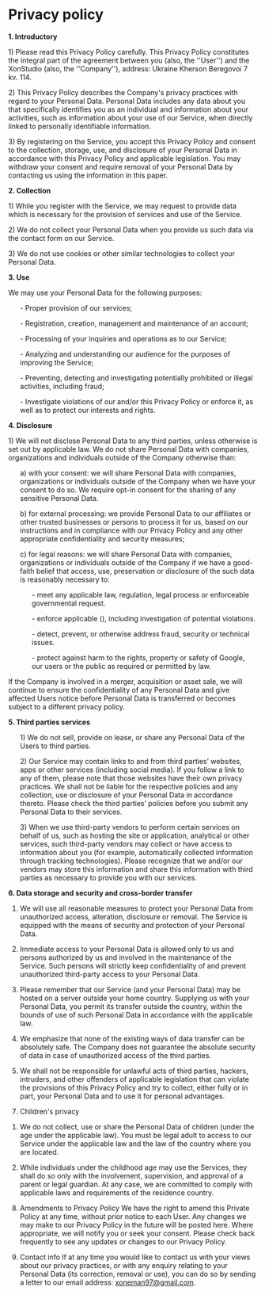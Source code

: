 <h1>Privacy policy</h1>

<b>1. Introductory</b>

<p>1) Please read this Privacy Policy carefully. This Privacy Policy constitutes the integral part of the agreement between you (also, the ''User'') and the XonStudio (also, the ''Company''), address: Ukraine Kherson Beregovoi 7 kv. 114.</p>

<p>2) This Privacy Policy describes the Company's privacy practices with regard to your Personal Data. Personal Data includes any data about you that specifically identifies you as an individual and information about your activities, such as information about your use of our Service, when directly linked to personally identifiable information.</p>

<p>3) By registering on the Service, you accept this Privacy Policy and consent to the collection, storage, use, and disclosure of your Personal Data in accordance with this Privacy Policy and applicable legislation. You may withdraw your consent and require removal of your Personal Data by contacting us using the information in this paper.</p>

<b>2. Collection</b>

<p>1) While you register with the Service, we may request to provide data which is necessary for the provision of services and use of the Service.</p>

<p>2) We do not collect your Personal Data when you provide us such data via the contact form on our Service.</p>

<p>3) We do not use cookies or other similar technologies to collect your Personal Data.</p>
 
<b>3. Use</b>
<p>We may use your Personal Data for the following purposes:</p>
<ul>
<p>- Proper provision of our services;</p>
<p>- Registration, creation, management and maintenance of an account;</p>
<p>- Processing of your inquiries and operations as to our Service;</p>
<p>- Analyzing and understanding our audience for the purposes of improving the Service;</p>
<p>- Preventing, detecting and investigating potentially prohibited or illegal activities, including fraud;</p>
<p>- Investigate violations of our  and/or this Privacy Policy or enforce it, as well as to protect our interests and rights.</p>
</ul>

<b>4. Disclosure</b>
<p>1) We will not disclose Personal Data to any third parties, unless otherwise is set out by applicable law.
We do not share Personal Data with companies, organizations and individuals outside of the Company otherwise than:</p>
<ul>
<p>a) with your consent: we will share Personal Data with companies, organizations or individuals outside of the Company when we have your consent to do so. We require opt-in consent for the sharing of any sensitive Personal Data.</p>

<p>b) for external processing: we provide Personal Data to our affiliates or other trusted businesses or persons to process it for us, based on our instructions and in compliance with our Privacy Policy and any other appropriate confidentiality and security measures;</p>

<p>c) for legal reasons: we will share Personal Data with companies, organizations or individuals outside of the Company if we have a good-faith belief that access, use, preservation or disclosure of the such data is reasonably necessary to:</p>
<ul>
<p>- meet any applicable law, regulation, legal process or enforceable governmental request.</p>
<p>- enforce applicable (), including investigation of potential violations.</p>
<p>- detect, prevent, or otherwise address fraud, security or technical issues.</p>
<p>- protect against harm to the rights, property or safety of Google, our users or the public as required or permitted by law.</p>
</ul>
</ul>

<p>If the Company is involved in a merger, acquisition or asset sale, we will continue to ensure the confidentiality of any Personal Data and give affected Users notice before Personal Data is transferred or becomes subject to a different privacy policy.</p>
 
<b>5. Third parties services</b>
<ul>
<p>1) We do not sell, provide on lease, or share any Personal Data of the Users to third parties.</p>

<p>2) Our Service may contain links to and from third parties’ websites, apps or other services (including social media). If you follow a link to any of them, please note that those websites have their own privacy practices. We shall not be liable for the respective policies and any collection, use or disclosure of your Personal Data in accordance thereto. Please check the third parties’ policies before you submit any Personal Data to their services.</p>

<p>3) When we use third-party vendors to perform certain services on behalf of us, such as hosting the site or application, analytical or other services, such third-party vendors may collect or have access to information about you (for example, automatically collected information through tracking technologies). Please recognize that we and/or our vendors may store this information and share this information with third parties as necessary to provide you with our services.</p>
</ul>

<b>6. Data storage and security and cross-border transfer </b>

1) We will use all reasonable measures to protect your Personal Data from unauthorized access, alteration, disclosure or removal. The Service is equipped with the means of security and protection of your Personal Data.

2) Immediate access to your Personal Data is allowed only to us and persons authorized by us and involved in the maintenance of the Service. Such persons will strictly keep confidentiality of and prevent unauthorized third-party access to your Personal Data.

3) Please remember that our Service (and your Personal Data) may be hosted on a server outside your home country. Supplying us with your Personal Data, you permit its transfer outside the country, within the bounds of use of such Personal Data in accordance with the applicable law.

4) We emphasize that none of the existing ways of data transfer can be absolutely safe. The Company does not guarantee the absolute security of data in case of unauthorized access of the third parties.

5) We shall not be responsible for unlawful acts of third parties, hackers, intruders, and other offenders of applicable legislation that can violate the provisions of this Privacy Policy and try to collect, either fully or in part, your Personal Data and to use it for personal advantages.

7. Children's privacy
1) We do not collect, use or share the Personal Data of children (under the age under the applicable law). You must be legal adult to access to our Service under the applicable law and the law of the country where you are located.

2) While individuals under the childhood age may use the Services, they shall do so only with the involvement, supervision, and approval of a parent or legal guardian. At any case, we are committed to comply with applicable laws and requirements of the residence country.

8. Amendments to Privacy Policy
We have the right to amend this Private Policy at any time, without prior notice to each User. Any changes we may make to our Privacy Policy in the future will be posted here. Where appropriate, we will notify you or seek your consent. Please check back frequently to see any updates or changes to our Privacy Policy.
 
9. Contact info
If at any time you would like to contact us with your views about our privacy practices, or with any enquiry relating to your Personal Data (its correction, removal or use), you can do so by sending a letter to our email address: xoneman97@gmail.com.
